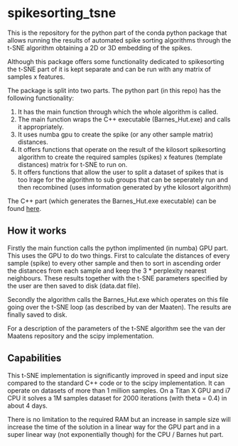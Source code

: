 # spikesorting_tsne

This is the repository for the python part of the conda python package that allows running the results of automated spike sorting algorithms through the t-SNE algorithm obtaining a 2D or 3D embedding of the spikes. 

Although this package offers some functionality dedicated to spikesorting the t-SNE part of it is kept separate and can be run with any matrix of samples x features.

The package is split into two parts. The python part (in this repo) has the following functionality:

1. It has the main function through which the whole algorithm is called.
2. The main function wraps the C++ executable (Barnes_Hut.exe) and calls it appropriately.
3. It uses numba gpu to create the spike (or any other sample matrix) distances.
4. It offers functions that operate on the result of the kilosort spikesorting algorithm to create the required samples (spikes) x features (template distances) matrix for t-SNE to run on.
5. It offers functions that allow the user to split a dataset of spikes that is too lrage for the algorithm to sub groups that can be seperately run and then recombined (uses information generated by ythe kilosort algorithm)

The C++ part (which generates the Barnes_Hut.exe executable) can be found [here](https://github.com/georgedimitriadis/spikesorting_tsne_bhpart).


## How it works
Firstly the main function calls the python implimented (in numba) GPU part.
This uses the GPU to do two things. First to calculate the distances of every sample (spike) to every other sample and then to sort in ascending order the distances from each sample and keep the 3 * perplexity nearest neighbours. These results together with the t-SNE parameters specified by the user are then saved to disk (data.dat file).

Secondly the algorithm calls the Barnes_Hut.exe which operates on this file going over the t-SNE loop (as described by van der Maaten). The results are finally saved to disk.

For a description of the parameters of the t-SNE algorithm see the van der Maatens repository and the scipy implementation.

## Capabilities
This t-SNE implementation is significantly improved in speed and input size compared to the standard C++ code or to the scipy implementation. It can operate on datasets of more than 1 million samples. On a Titan X GPU and i7 CPU it solves a 1M samples dataset for 2000 iterations (with theta = 0.4) in about 4 days. 

There is no limitation to the required RAM but an increase in sample size will increase the time of the solution in a linear way for the GPU part and in a super linear way (not exponentially though) for the CPU / Barnes hut part.